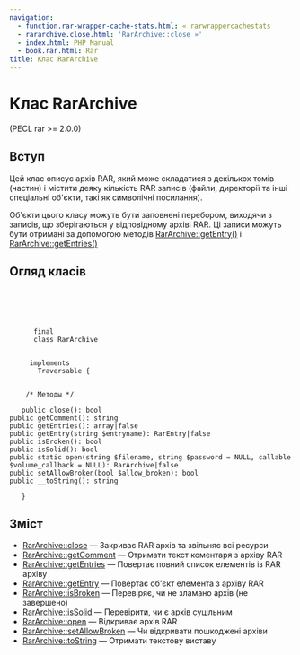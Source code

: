 ```yaml
---
navigation:
  - function.rar-wrapper-cache-stats.html: « rarwrappercachestats
  - rararchive.close.html: 'RarArchive::close »'
  - index.html: PHP Manual
  - book.rar.html: Rar
title: Клас RarArchive
---
```

# Клас RarArchive

(PECL rar >= 2.0.0)

## Вступ

Цей клас описує архів RAR, який може складатися з декількох томів (частин) і містити деяку кількість RAR записів (файли, директорії та інші спеціальні об'єкти, такі як символічні посилання).

Об'єкти цього класу можуть бути заповнені перебором, виходячи з записів, що зберігаються у відповідному архіві RAR. Ці записи можуть бути отримані за допомогою методів [RarArchive::getEntry()](rararchive.getentry.html) і [RarArchive::getEntries()](rararchive.getentries.html)

## Огляд класів

```classsynopsis



    
     
      final
      class RarArchive
     

     implements 
       Traversable {


    /* Методы */
    
   public close(): bool
public getComment(): string
public getEntries(): array|false
public getEntry(string $entryname): RarEntry|false
public isBroken(): bool
public isSolid(): bool
public static open(string $filename, string $password = NULL, callable $volume_callback = NULL): RarArchive|false
public setAllowBroken(bool $allow_broken): bool
public __toString(): string

   }
```

## Зміст

-   [RarArchive::close](rararchive.close.html) — Закриває RAR архів та звільняє всі ресурси
-   [RarArchive::getComment](rararchive.getcomment.html) — Отримати текст коментаря з архіву RAR
-   [RarArchive::getEntries](rararchive.getentries.html) — Повертає повний список елементів із RAR архіву
-   [RarArchive::getEntry](rararchive.getentry.html) — Повертає об'єкт елемента з архіву RAR
-   [RarArchive::isBroken](rararchive.isbroken.html) — Перевіряє, чи не зламано архів (не завершено)
-   [RarArchive::isSolid](rararchive.issolid.html) — Перевірити, чи є архів суцільним
-   [RarArchive::open](rararchive.open.html) — Відкриває архів RAR
-   [RarArchive::setAllowBroken](rararchive.setallowbroken.html) — Чи відкривати пошкоджені архіви
-   [RarArchive::toString](rararchive.tostring.html) — Отримати текстову виставу
